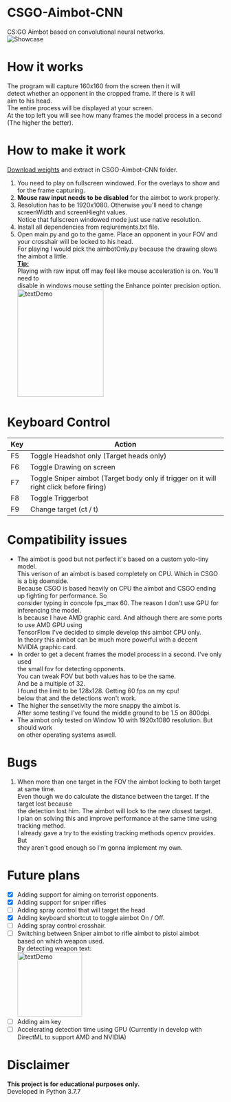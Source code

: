 # CSGO-Aimbot-CNN
CS:GO Aimbot based on convolutional neural networks.</br>
![Showcase](https://github.com/ofeksadlo/CSGO-Aimbot-CNN/blob/main/ezgif-5-06587c2150ec.gif)</br>
# How it works
The program will capture 160x160 from the screen then it will</br>
detect whether an opponent in the cropped frame. If there is it will</br>
aim to his head.</br>
The entire process will be displayed at your screen.</br>
At the top left you will see how many frames the model process in a second (The higher the better).
# How to make it work
[Download weights](https://drive.google.com/uc?id=1jfCu4rvpYi_qGp9rkexXwRasBCNp0jhh&export=download) and extract in CSGO-Aimbot-CNN folder.
1) You need to play on fullscreen windowed. For the overlays to show and for the frame capturing.
2) **Mouse raw input needs to be disabled** for the aimbot to work properly.
3) Resolution has to be 1920x1080. Otherwise you'll need to change screenWidth and screenHieght values.</br>
   Notice that fullscreen windowed mode just use native resolution.
4) Install all dependencies from reqiurements.txt file.
5) Open main.py and go to the game. Place an opponent in your FOV and your crosshair will be locked to his head.</br>
   For playing I would pick the aimbotOnly.py because the drawing slows the aimbot a little.</br>
**<ins>Tip:</ins>**</br>
Playing with raw input off may feel like mouse acceleration is on. You'll need to</br>
disable in windows mouse setting the Enhance pointer precision option.</br>
<img src="https://i.redd.it/hxvpfgtu6hcz.png" alt="textDemo" width="200" height="250"></br>


# Keyboard Control
| Key | Action |
| ------ | ------ |
| F5 | Toggle Headshot only (Target heads only) |
| F6 | Toggle Drawing on screen |
| F7 | Toggle Sniper aimbot (Target body only if trigger on it will right click before firing) |
| F8 | Toggle Triggerbot |
| F9 | Change target (ct / t) |

# Compatibility issues
*  The aimbot is good but not perfect it's based on a custom yolo-tiny model.</br>
   This verison of an aimbot is based completely on CPU. Which in CSGO is a big downside.</br>
   Because CSGO is based heavily on CPU the aimbot and CSGO ending up fighting for performance. So</br>
   consider typing in concole fps_max 60. The reason I don't use GPU for inferencing the model.</br>
   Is because I have AMD graphic card. And although there are some ports to use AMD GPU using</br>
   TensorFlow I've decided to simple develop this aimbot CPU only.</br>
   In theory this aimbot can be much more powerful with a decent</br>
   NVIDIA graphic card.</br>
*  In order to get a decent frames the model process in a second. I've only used</br>
   the small fov for detecting opponents.</br>
   You can tweak FOV but both values has to be the same.</br>
   And be a multiple of 32.</br>
   I found the limit to be 128x128. Getting 60 fps on my cpu!</br>
   below that and the detections won't work.</br>
*  The higher the sensetivity the more snappy the aimbot is.</br>
   After some testing I've found the middle ground to be 1.5 on 800dpi.
*  The aimbot only tested on Window 10 with 1920x1080 resolution. But should work</br>
   on other operating systems aswell.
# Bugs
1) When more than one target in the FOV the aimbot locking to both target at same time.</br>
   Even though we do calculate the distance between the target. If the target lost because</br>
   the detection lost him. The aimbot will lock to the new closest target.</br>
   I plan on solving this and improve performance at the same time using tracking method.</br>
   I already gave a try to the existing tracking methods opencv provides. But</br>
   they aren't good enough so I'm gonna implement my own.

# Future plans
- [x] Adding support for aiming on terrorist opponents.
- [x] Adding support for sniper rifles
- [ ] Adding spray control that will target the head
- [x] Adding keyboard shortcut to toggle aimbot On / Off.
- [ ] Adding spray control crosshair.
- [ ] Switching between Sniper aimbot to rifle aimbot to pistol aimbot</br>
   based on which weapon used.</br>
   By detecting weapon text:</br>
   <img src="https://github.com/ofeksadlo/CSGO-Aimbot-CNN/blob/main/textDemo.jpg" alt="textDemo" width="150" height="150">
- [ ] Adding aim key
- [ ] Accelerating detection time using GPU (Currently in develop with DirectML to support AMD and NVIDIA)
# Disclaimer
**This project is for educational purposes only.**</br>
Developed in Python 3.7.7
